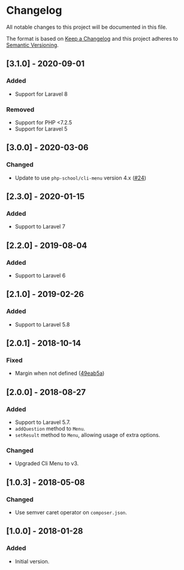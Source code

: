 # Changelog
All notable changes to this project will be documented in this file.

The format is based on [Keep a Changelog](http://keepachangelog.com/)
and this project adheres to [Semantic Versioning](http://semver.org/).

## [3.1.0] - 2020-09-01
### Added
- Support for Laravel 8

### Removed
- Support for PHP <7.2.5
- Support for Laravel 5

## [3.0.0] - 2020-03-06
### Changed
- Update to use `php-school/cli-menu` version 4.x ([#24](https://github.com/nunomaduro/laravel-console-menu/pull/24))

## [2.3.0] - 2020-01-15
### Added
- Support to Laravel 7

## [2.2.0] - 2019-08-04
### Added
- Support to Laravel 6

## [2.1.0] - 2019-02-26
### Added
- Support to Laravel 5.8

## [2.0.1] - 2018-10-14
### Fixed
- Margin when not defined ([49eab5a](https://github.com/nunomaduro/laravel-console-menu/commit/49eab5af81fb2bc9d53b120ff9c3926d93424fb3))

## [2.0.0] - 2018-08-27
### Added
- Support to Laravel 5.7.
- `addQuestion` method to `Menu`.
- `setResult` method to `Menu`, allowing usage of extra options.

### Changed
- Upgraded Cli Menu to v3.

## [1.0.3] - 2018-05-08
### Changed
- Use semver caret operator on `composer.json`.

## [1.0.0] - 2018-01-28
### Added
- Initial version.
